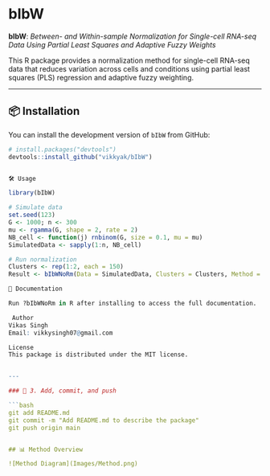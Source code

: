 # bIbW

**bIbW**: *Between- and Within-sample Normalization for Single-cell RNA-seq Data Using Partial Least Squares and Adaptive Fuzzy Weights*

This R package provides a normalization method for single-cell RNA-seq data that reduces variation across cells and conditions using partial least squares (PLS) regression and adaptive fuzzy weighting.

---

## 📦 Installation

You can install the development version of `bIbW` from GitHub:

```r
# install.packages("devtools")
devtools::install_github("vikkyak/bIbW")


🛠️ Usage

library(bIbW)

# Simulate data
set.seed(123)
G <- 1000; n <- 300
mu <- rgamma(G, shape = 2, rate = 2)
NB_cell <- function(j) rnbinom(G, size = 0.1, mu = mu)
SimulatedData <- sapply(1:n, NB_cell)

# Run normalization
Clusters <- rep(1:2, each = 150)
Result <- bIbWNoRm(Data = SimulatedData, Clusters = Clusters, Method = "KernSmooth")

📖 Documentation

Run ?bIbWNoRm in R after installing to access the full documentation.

 Author
Vikas Singh
Email: vikkysingh07@gmail.com

License
This package is distributed under the MIT license.


---

### 🔹 3. Add, commit, and push

```bash
git add README.md
git commit -m "Add README.md to describe the package"
git push origin main


## 📊 Method Overview

![Method Diagram](Images/Method.png)









